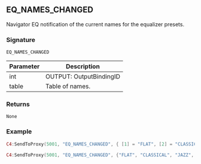 ## EQ\_NAMES\_CHANGED

Navigator EQ notification of the current names for the equalizer presets.


### Signature

`EQ_NAMES_CHANGED`


| Parameter | Description |
| --- | --- |
| int | OUTPUT: OutputBindingID |
| table | Table of names. |


### Returns

`None`


### Example

```lua
C4:SendToProxy(5001, "EQ_NAMES_CHANGED", { [1] = "FLAT", [2] = "CLASSICAL", [3] = "JAZZ", [4] = "POP", [5] = "ROCK", OUTPUT = "4002" }, "NOTIFY")

C4:SendToProxy(5001, "EQ_NAMES_CHANGED", {"FLAT", "CLASSICAL", "JAZZ", "POP", "ROCK", OUTPUT = 4002}, "NOTIFY")
```

